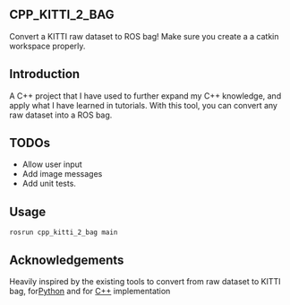 ## CPP_KITTI_2_BAG
Convert a KITTI raw dataset to ROS bag! 
Make sure you create a a catkin workspace properly.

## Introduction
A C++ project that I have used to further expand my C++ knowledge, and apply what I have learned in tutorials. With this tool, you can convert any raw dataset into a ROS bag. 

## TODOs
* Allow user input
* Add image messages
* Add unit tests.


## Usage
`rosrun cpp_kitti_2_bag main`

## Acknowledgements
Heavily inspired by the existing tools to convert from raw dataset to KITTI bag, for[Python](https://github.com/tomas789/kitti2bag)  and for [C++](https://github.com/ethz-asl/kitti_to_rosbag) implementation
